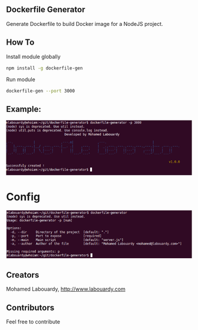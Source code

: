 ## Dockerfile Generator

Generate Dockerfile to build Docker image for a NodeJS project.

## How To

Install module globally

```sh
npm install -g dockerfile-gen
```

Run module

```sh
dockerfile-gen --port 3000
```

## Example:

<img src="result.png"/>

# Config

<img src="config.png"/>

## Creators

Mohamed Labouardy, http://www.labouardy.com


## Contributors

Feel free to contribute
